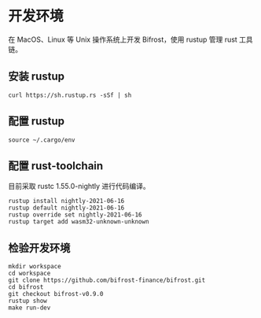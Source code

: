 # 开发环境

在 MacOS、Linux 等 Unix 操作系统上开发 Bifrost，使用 rustup 管理 rust 工具链。

## 安装 rustup

```text
curl https://sh.rustup.rs -sSf | sh
```

## 配置 rustup

```text
source ~/.cargo/env
```

## 配置 rust-toolchain

目前采取 rustc 1.55.0-nightly 进行代码编译。

```text
rustup install nightly-2021-06-16
rustup default nightly-2021-06-16
rustup override set nightly-2021-06-16
rustup target add wasm32-unknown-unknown
```



## 检验开发环境

```text
mkdir workspace
cd workspace
git clone https://github.com/bifrost-finance/bifrost.git 
cd bifrost
git checkout bifrost-v0.9.0 
rustup show
make run-dev
```





